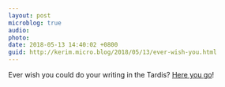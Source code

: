 ```yaml
---
layout: post
microblog: true
audio: 
photo: 
date: 2018-05-13 14:40:02 +0800
guid: http://kerim.micro.blog/2018/05/13/ever-wish-you.html
---
```

Ever wish you could do your writing in the Tardis? [Here you go](http://www.openculture.com/2017/03/get-to-sleep-with-42-hours-of-ambient-sounds-from-blade-runner-alien-star-trek-and-doctor-who.html)!
